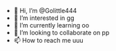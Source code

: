 - 👋 Hi, I’m @Golittle444
- 👀 I’m interested in gg
- 🌱 I’m currently learning oo
- 💞️ I’m looking to collaborate on pp
- 📫 How to reach me uuu

<!---
Golittle444/Golittle444 is a ✨ special ✨ repository because its `README.md` (this file) appears on your GitHub profile.
You can click the Preview link to take a look at your changes.
--->
